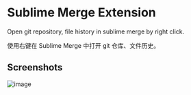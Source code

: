 # Sublime Merge Extension

Open git repository, file history in sublime merge by right click.

使用右键在 Sublime Merge 中打开 git 仓库、文件历史。

## Screenshots

![image](https://registry.yank-note.com/cdn/@yank-note/extension-sublime-merge/1.6.0/167248107-a8106dad-7357-4748-837e-1befce2b935d.png)
